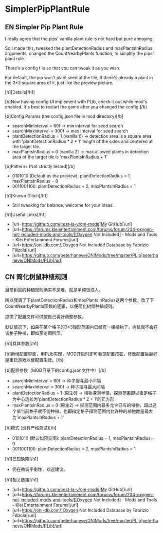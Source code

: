 # SimplerPipPlantRule

## EN Simpler Pip Plant Rule

I really agree that the pips' vanilla plant rule is not hard but pure annoying.

So I made this, tweaked the plantDetectionRadius and maxPlantsInRadius arguments, changed the CountNearbyPlants function, to simplify the pips' plant rule.

There's a config file so that you can tweak it as you wish.

For default, the pip won't plant seed at the tile, if there's already a plant in the 3*3 square area of it, just like the preview picture.

[h1]Details[/h1]

[b]Now having config UI implement with PLib, check it out while mod's enabled. It's best to restart the game after you changed the config.[/b]

[b]Config Params (the config.json file in mod directory)[/b]
- searchMinInterval = 60f -> min interval for seed search
- searchMaxInterval = 300f -> max interval for seed search
- plantDetectionRadius = 1 (vanilla 6) -> detection area is a square area with 'plantDetectionRadius * 2 + 1' length of the sides and centered at the target tile.
- maxPlantsInRadius = 0 (vanilla 2) -> max allowed plants in detection area of the target tile is 'maxPlantsInRadius + 1'

[b]Patterns (Not strictly tested)[/b]
- 0101010 (Default as the preview): plantDetectionRadius = 1, maxPlantsInRadius = 0
- 0011001100: plantDetectionRadius = 2, maxPlantsInRadius = 1

[h1]Known Glitch[/h1]

- Still tweaking for balance, welcome for your ideas.

[h1]Useful Links[/h1]

- [url=https://github.com/cest-la-v/oni-mods]My GitHub[/url]
- [url=https://forums.kleientertainment.com/forums/forum/204-oxygen-not-included-mods-and-tools/][Oxygen Not Included] - Mods and Tools - Klei Entertainment Forums[/url]
- [url=https://oni-db.com/]Oxygen Not Included Database by Fabrizio Filizola[/url]
- [url=https://github.com/peterhaneve/ONIMods/tree/master/PLib]peterhaneve/ONIMods/PLib[/url]

## CN 简化树鼠种植规则

目前树鼠的种植规则确实不是难，就是单纯很烦人。

所以我调了下plantDetectionRadius和maxPlantsInRadius这两个参数，改了下CountNearbyPlants函数的逻辑，以便简化树鼠种植规则。

提供了配置文件可供按自己喜好调整参数。

默认情况下，如果在某个格子的3*3矩形范围内已经有一棵植物了，树鼠就不会在该格子种植，即如预览图所示。

[h1]具体参数[/h1]

[b]新增配置界面，用PLib实现，MOD开启时即可看见配置按钮，修改配置后最好是重启游戏以使配置生效。[/b]

[b]配置参数（MOD目录下的config.json文件中）[/b]
- searchMinInterval = 60f -> 种子搜寻最小间隔
- searchMaxInterval = 300f -> 种子搜寻最大间隔
- plantDetectionRadius = 1 (原生6) -> 植物探测半径，探测范围即以指定格子为中心边长为'plantDetectionRadius * 2 + 1'的正方形
- maxPlantsInRadius = 0 (原生2) -> 探测范围内最多允许已有的植物，超过这个值当前格子就不能种植，也即指定格子探测范围内允许种的植物数量最大为'maxPlantsInRadius + 1'

[b]模式 (没有严格测试)[/b]
- 0101010 (默认如预览图): plantDetectionRadius = 1, maxPlantsInRadius = 0
- 0011001100: plantDetectionRadius = 2, maxPlantsInRadius = 1

[h1]已知缺陷[/h1]

- 仍在微调平衡性，欢迎建议。

[h1]相关链接[/h1]

- [url=https://github.com/cest-la-v/oni-mods]My GitHub[/url]
- [url=https://forums.kleientertainment.com/forums/forum/204-oxygen-not-included-mods-and-tools/][Oxygen Not Included] - Mods and Tools - Klei Entertainment Forums[/url]
- [url=https://oni-db.com/]Oxygen Not Included Database by Fabrizio Filizola[/url]
- [url=https://github.com/peterhaneve/ONIMods/tree/master/PLib]peterhaneve/ONIMods/PLib[/url]
